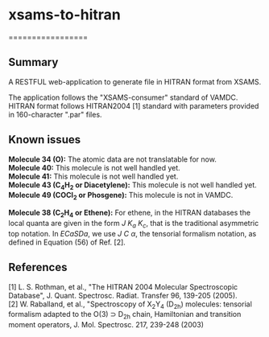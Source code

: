 # xsams-to-hitran
=================

Summary
-------
A RESTFUL web-application to generate file in HITRAN format from XSAMS.

The application follows the "XSAMS-consumer" standard of VAMDC.
HITRAN format follows HITRAN2004 [1] standard with parameters provided in 160-character ".par" files.

Known issues
------------
**Molecule 34 (O):** The atomic data are not translatable for now.<br />
**Molecule 40:** This molecule is not well handled yet.<br />
**Molecule 41:** This molecule is not well handled yet.<br />
**Molecule 43 (C<sub>4</sub>H<sub>2</sub> or Diacetylene):** This molecule is not well handled yet.<br />
**Molecule 49 (COCl<sub>2</sub> or Phosgene):** This molecule is not in VAMDC.

**Molecule 38 (C<sub>2</sub>H<sub>4</sub> or Ethene):** For ethene, in the HITRAN databases the local quanta are given in the form *J* *K<sub>a</sub>* *K<sub>c</sub>*, that is the traditional asymmetric top notation. In *ECaSDa*, we use *J* *C* *α*, the tensorial formalism notation, as defined in Equation (56) of Ref. [2].


References
----------
[1] L. S. Rothman, et al., "The HITRAN 2004 Molecular Spectroscopic Database", J. Quant. Spectrosc. Radiat. Transfer 96, 139-205 (2005).<br />
[2] W. Raballand, et al., "Spectroscopy of X<sub>2</sub>Y<sub>4</sub> (D<sub>2h</sub>) molecules: tensorial formalism adapted to the O(3) ⊃ D<sub>2h</sub> chain, Hamiltonian and transition moment operators, J. Mol. Spectrosc. 217, 239-248 (2003)